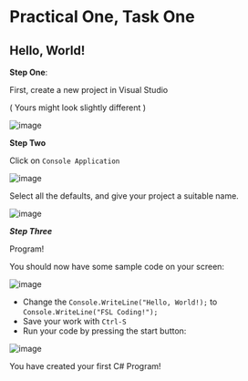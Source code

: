 # Practical One, Task One


## Hello, World!

**Step One**: 

First, create a new project in Visual Studio

( Yours might look slightly different )

![image](https://github.com/fslcoding/Practical-1/assets/62078259/e0ca8d61-47df-494d-a8c8-439c69191d96)

**Step Two**

Click on ```Console Application``` 

![image](https://github.com/fslcoding/Practical-1/assets/62078259/62ea72e0-bdc7-4727-88ed-969d41fa967d)

Select all the defaults, and give your project a suitable name.

![image](https://github.com/fslcoding/Practical-1/assets/62078259/ea3ce698-5947-4ddd-ae94-4e81b241d872)

**_Step Three_**

Program!

You should now have some sample code on your screen:

![image](https://github.com/fslcoding/Practical-1/assets/62078259/c7cc55b1-53a5-4082-bdcd-87686fa9f465)

+ Change the ```Console.WriteLine("Hello, World!);``` to ```Console.WriteLine("FSL Coding!");```
+ Save your work with ```Ctrl-S```
+ Run your code by pressing the start button:

![image](https://github.com/fslcoding/Practical-1/assets/62078259/d2d6a7e5-00b5-4bee-8074-86e4a3bbb4c1)

You have created your first C# Program!


